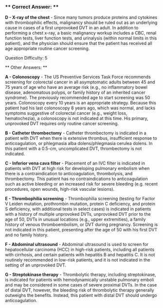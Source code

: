 ### ** Correct Answer: **

**D - X-ray of the chest** - Since many tumors produce proteins and cytokines with thrombophilic effects, malignancy should be ruled out as an underlying cause in cases of a first unprovoked DVT in an adult. In addition to performing a chest x-ray, a basic malignancy workup includes a CBC, renal function tests, liver function tests, and urinalysis (within normal limits in this patient), and the physician should ensure that the patient has received all age appropriate routine cancer screening.

Question Difficulty: 5

** Other Answers: **

**A - Colonoscopy** - The US Preventive Services Task Force recommends screening for colorectal cancer in all asymptomatic adults between 45 and 75 years of age who have an average risk (e.g., no inflammatory bowel disease, adenomatous polyps, or family history of an inherited cancer syndrome). The previously recommended age to start screening was 50 years. Colonoscopy every 10 years is an appropriate strategy. Because this patient had his last colonoscopy 8 years ago, which was normal, and lacks symptoms suggestive of colorectal cancer (e.g., weight loss, hematochezia), a colonoscopy is not indicated at this time. His primary, unprovoked DVT requires only routine cancer screening.

**B - Catheter thrombectomy** - Catheter thrombectomy is indicated in a patient with DVT when there is extensive thrombus, insufficient response to anticoagulation, or phlegmasia alba dolens/phlegmasia cerulea dolens. In this patient with a 0.5-cm, uncomplicated DVT, thrombectomy is not indicated.

**C - Inferior vena cava filter** - Placement of an IVC filter is indicated in patients with DVT at high risk for developing pulmonary embolism when there is a contraindication to anticoagulation, thrombolysis, and thrombectomy. This patient has no contraindications to anticoagulation such as active bleeding or an increased risk for severe bleeding (e.g. recent procedures, open wounds, high-risk vascular lesions).

**E - Thrombophilia screening** - Thrombophilia screening (testing for Factor V Leiden mutation, prothrombin mutation, protein C deficiency, and protein S deficiency, with additional tests in select cases) is indicated in patients with a history of multiple unprovoked DVTs, unprovoked DVT prior to the age of 50, DVTs in unusual locations (e.g., upper extremities), a family history of venous thromboembolism, or DVT during pregnancy. Screening is not indicated in this patient, presenting after the age of 50 with his first DVT and no family history.

**F - Abdominal ultrasound** - Abdominal ultrasound is used to screen for hepatocellular carcinoma (HCC) in high-risk patients, including all patients with cirrhosis, and certain patients with hepatitis B and hepatitis C. It is not routinely recommended in low-risk patients, and it is not indicated in the setting of an unprovoked DVT.

**G - Streptokinase therapy** - Thrombolytic therapy, including streptokinase, is indicated for patients with hemodynamically unstable pulmonary emboli and may be considered in some cases of severe proximal DVTs. In the case of distal DVT, however, the bleeding risk of thrombolytic therapy generally outweighs the benefits. Instead, this patient with distal DVT should undergo anticoagulation.

